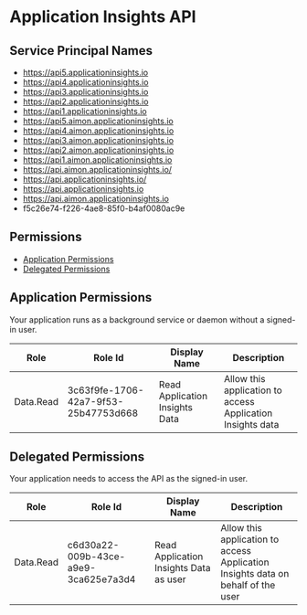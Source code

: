 # Application Insights API
## Service Principal Names
- https://api5.applicationinsights.io
- https://api4.applicationinsights.io
- https://api3.applicationinsights.io
- https://api2.applicationinsights.io
- https://api1.applicationinsights.io
- https://api5.aimon.applicationinsights.io
- https://api4.aimon.applicationinsights.io
- https://api3.aimon.applicationinsights.io
- https://api2.aimon.applicationinsights.io
- https://api1.aimon.applicationinsights.io
- https://api.aimon.applicationinsights.io/
- https://api.applicationinsights.io/
- https://api.applicationinsights.io
- https://api.aimon.applicationinsights.io
- f5c26e74-f226-4ae8-85f0-b4af0080ac9e

 ## Permissions
- [Application Permissions](#application-permissions)
- [Delegated Permissions](#delegated-permissions)

## Application Permissions
Your application runs as a background service or daemon without a signed-in user.

| Role | Role Id | Display Name | Description |
|---|---|---|---|
| Data.Read | 3c63f9fe-1706-42a7-9f53-25b47753d668 | Read Application Insights Data | Allow this application to access Application Insights data |

## Delegated Permissions
Your application needs to access the API as the signed-in user. 

| Role | Role Id | Display Name | Description |
|---|---|---|---|
| Data.Read | c6d30a22-009b-43ce-a9e9-3ca625e7a3d4 | Read Application Insights Data as user | Allow this application to access Application Insights data on behalf of the user |

